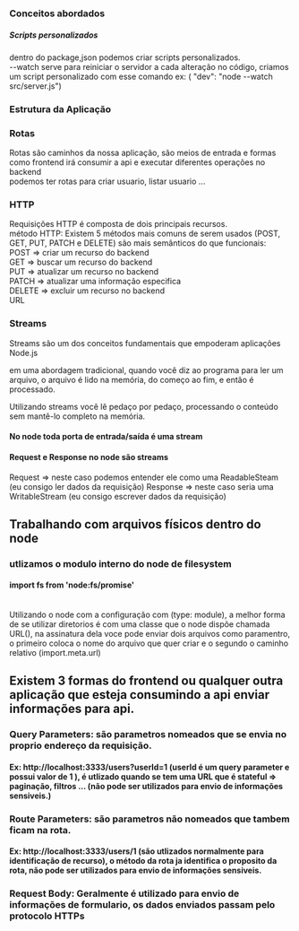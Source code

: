 ### Conceitos abordados

<h5>Scripts personalizados</h5>
<p>dentro do package,json podemos criar scripts personalizados. <br> --watch serve para reiniciar o servidor a cada alteração no código, criamos um script personalizado com esse comando ex: ( "dev": "node --watch src/server.js")</p>

### Estrutura da Aplicação

<h3>Rotas</h3>
<p> Rotas são caminhos da nossa aplicação, são meios de entrada e formas como frontend irá consumir a api e executar diferentes operações no backend <br> podemos ter rotas para criar usuario, listar usuario ... </p>

<h3> HTTP</h3>
<p> Requisições HTTP é composta de dois principais recursos. <br> método HTTP: Existem 5 métodos mais comuns de serem usados (POST, GET, PUT, PATCH e DELETE) são mais semânticos do que funcionais: <br> POST => criar um recurso do backend <br> GET => buscar um recurso do backend <br> PUT => atualizar um recurso no backend <br> PATCH => atualizar uma informação especifica <br> DELETE => excluir um recurso no backend  <br> URL  </p>

### Streams
<p> Streams são um dos conceitos fundamentais que empoderam aplicações Node.js </p>
<p> em uma abordagem tradicional, quando você diz ao programa para ler um arquivo, o arquivo é lido na memória, do começo ao fim, e então é processado.

Utilizando streams você lê pedaço por pedaço, processando o conteúdo sem mantê-lo completo na memória.</p>

#### No node toda porta de entrada/saída é uma stream

#### Request e Response  no node são streams
  Request => neste caso podemos entender ele como uma ReadableSteam (eu consigo ler dados da requisição)
  Response => neste caso seria uma WritableStream (eu consigo escrever dados da requisição)

## Trabalhando com arquivos físicos dentro do node
### utlizamos o modulo interno do node de filesystem
#### import fs from 'node:fs/promise'
  <br> Utilizando o node com a configuração com (type: module), a melhor forma de se utilizar diretorios é com uma classe que
  o node dispõe chamada URL(), na assinatura dela voce pode enviar dois arquivos como paramentro, o primeiro coloca o nome do arquivo que quer criar e o segundo o caminho relativo (import.meta.url)

## Existem 3 formas do frontend ou qualquer outra aplicação que esteja consumindo a api enviar informações para api.

### Query Parameters: são parametros nomeados que se envia no proprio endereço da requisição.
#### Ex: http://localhost:3333/users?userId=1 (userId é um query parameter e possui valor de 1 ), é utlizado quando se tem uma URL que é stateful => paginação, filtros ... (não pode ser utilizados para envio de informações sensiveis.)

### Route Parameters: são parametros não nomeados que tambem ficam na rota.
#### Ex: http://localhost:3333/users/1  (são utlizados normalmente para identificação de recurso), o método da rota ja identifica o proposito da rota, não pode ser utilizados para envio de informações sensiveis.

### Request Body: Geralmente é utilizado para envio de informações de formulario, os dados enviados passam pelo protocolo HTTPs

